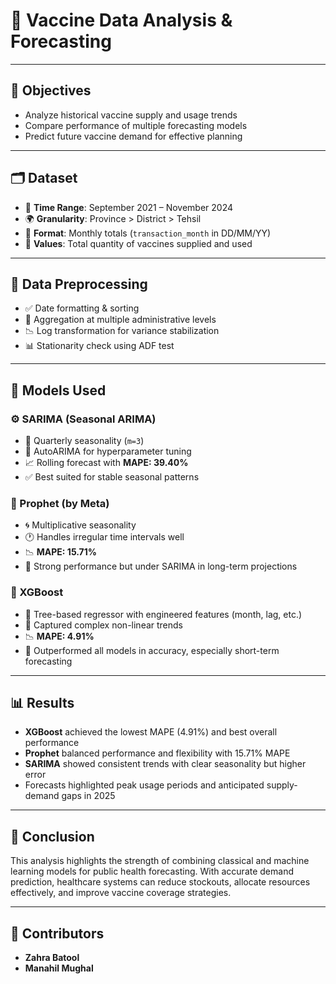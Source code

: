 # 💉 Vaccine Data Analysis & Forecasting

---

## 🎯 Objectives

* Analyze historical vaccine supply and usage trends
* Compare performance of multiple forecasting models
* Predict future vaccine demand for effective planning

---

## 🗂️ Dataset

* 📆 **Time Range**: September 2021 – November 2024
* 🌍 **Granularity**: Province > District > Tehsil
* 🧾 **Format**: Monthly totals (`transaction_month` in DD/MM/YY)
* 🔢 **Values**: Total quantity of vaccines supplied and used

---

## 🧹 Data Preprocessing

* ✅ Date formatting & sorting
* 🔁 Aggregation at multiple administrative levels
* 📉 Log transformation for variance stabilization
* 📊 Stationarity check using ADF test

---

## 🔮 Models Used

### ⚙️ SARIMA (Seasonal ARIMA)

* 📌 Quarterly seasonality (`m=3`)
* 🧪 AutoARIMA for hyperparameter tuning
* 📈 Rolling forecast with **MAPE: 39.40%**
* ✅ Best suited for stable seasonal patterns

### 🧙 Prophet (by Meta)

* 🌀 Multiplicative seasonality
* 🕐 Handles irregular time intervals well
* 📉 **MAPE: 15.71%**
* 🔎 Strong performance but under SARIMA in long-term projections

### 🤖 XGBoost

* 🧠 Tree-based regressor with engineered features (month, lag, etc.)
* 🔁 Captured complex non-linear trends
* 📉 **MAPE: 4.91%**
* 🚀 Outperformed all models in accuracy, especially short-term forecasting

---

## 📊 Results

* **XGBoost** achieved the lowest MAPE (4.91%) and best overall performance
* **Prophet** balanced performance and flexibility with 15.71% MAPE
* **SARIMA** showed consistent trends with clear seasonality but higher error
* Forecasts highlighted peak usage periods and anticipated supply-demand gaps in 2025

---

## 🧾 Conclusion

This analysis highlights the strength of combining classical and machine learning models for public health forecasting. With accurate demand prediction, healthcare systems can reduce stockouts, allocate resources effectively, and improve vaccine coverage strategies.

---

## 👥 Contributors

* **Zahra Batool**
* **Manahil Mughal**

